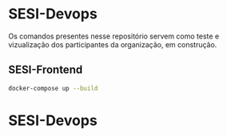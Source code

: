 # SESI-Devops
Os comandos presentes nesse repositório servem como teste e vizualização dos participantes da organização, em construção.  

## SESI-Frontend
```bash
docker-compose up --build
````
# SESI-Devops
